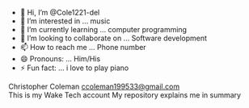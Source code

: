 - 👋 Hi, I’m @Cole1221-del
- 👀 I’m interested in ... music
- 🌱 I’m currently learning ... computer programming
- 💞️ I’m looking to collaborate on ... Software development
- 📫 How to reach me ... Phone number
- 😄 Pronouns: ... Him/His
- ⚡ Fun fact: ... i love to play piano

<!---
Cole1221-del/Cole1221-del is a ✨ special ✨ repository because its `README.md` (this file) appears on your GitHub profile.
You can click the Preview link to take a look at your changes.
--->
Christopher Coleman
ccoleman199533@gmail.com\
This is my Wake Tech account
My repository explains me in summary 